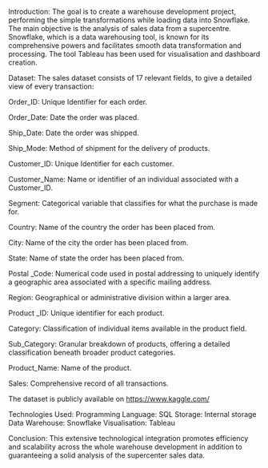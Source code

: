 Introduction:
The goal is to create a warehouse development project, performing the simple transformations while loading data into Snowflake. The main objective is the analysis of sales data from a supercentre. Snowflake, which is a data warehousing tool, is known for its comprehensive powers and facilitates smooth data transformation and processing. The tool Tableau has been used for visualisation and dashboard creation. 

Dataset:
The sales dataset consists of 17 relevant fields, to give a detailed view of every transaction:

Order_ID: Unique Identifier for each order. 

Order_Date: Date the order was placed.

Ship_Date: Date the order was shipped.

Ship_Mode: Method of shipment for the delivery of products.

Customer_ID: Unique Identifier for each customer.

Customer_Name: Name or identifier of an individual associated with a Customer_ID.

Segment: Categorical variable that classifies for what the purchase is made for.

Country: Name of the country the order has been placed from.

City: Name of the city the order has been placed from.

State: Name of state the order has been placed from.

Postal _Code: Numerical code used in postal addressing to uniquely identify a geographic area associated with a specific mailing address.

Region: Geographical or administrative division within a larger area.

Product _ID: Unique identifier for each product.

Category: Classification of individual items available in the product field.

Sub_Category: Granular breakdown of products, offering a detailed classification beneath broader product categories.

Product_Name: Name of the product.

Sales: Comprehensive record of all transactions.

The dataset is publicly available on https://www.kaggle.com/

Technologies Used:
Programming Language: SQL
Storage: Internal storage
Data Warehouse: Snowflake
Visualisation: Tableau

Conclusion:
This extensive technological integration promotes efficiency and scalability across the whole warehouse development in addition to guaranteeing a solid analysis of the supercenter sales data.
